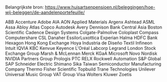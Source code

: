 Belangrijkste bron: https://www.huisartsenpensioen.nl/beleggingen/hoe-wij-beleggen/de-aandelenportefeuille/

ABB
Accenture
Adobe
AIA
AON
Applied Materials
Argenx
Ashtead
ASML
Assa Abloy
Atlas Copco
Autodesk
Avery Dennison
Bank Central Asia
Boston Scientific
Cadence Design Systems
Colgate-Palmolive
Coloplast
Compass
Computershare
CSL
Danaher
EssilorLuxottica
Experian
Halma
HDFC Bank
Hexagon
Hong Kong Exchange
Hoya
Industria de Diseño Textil
Infineon
Intuit
IQVIA
KBC
Kenvue
Keyence
L'Oréal
Labcorp
Legrand
London Stock Exchange Group
Marsh & McLennan
Merck KGaA
Microsoft
Novo Nordisk
NVIDIA
Partners Group
Prologis
PTC
RELX
Rockwell Automation
S&P Global
SAP
Schneider Electric
Shimano
Sika
Taiwan Semiconductor Manufacturing Company
Thermo Fisher Scientific
Topbuild
Trane Technologies
Unilever
Universal Music Group
VAT Group
Visa
Wolters Kluwer
Zoetis
